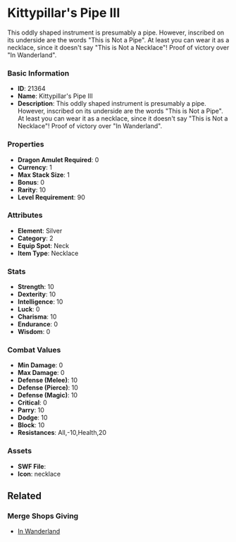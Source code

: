 # Kittypillar's Pipe III

This oddly shaped instrument is presumably a pipe. However, inscribed on its underside are the words "This is Not a Pipe". At least you can wear it as a necklace, since it doesn't say "This is Not a Necklace"! Proof of victory over "In Wanderland".

### Basic Information

- **ID**: 21364
- **Name**: Kittypillar&#039;s Pipe III
- **Description**: This oddly shaped instrument is presumably a pipe. However, inscribed on its underside are the words &quot;This is Not a Pipe&quot;. At least you can wear it as a necklace, since it doesn&#039;t say &quot;This is Not a Necklace&quot;! Proof of victory over &quot;In Wanderland&quot;.

### Properties

- **Dragon Amulet Required**: 0
- **Currency**: 1
- **Max Stack Size**: 1
- **Bonus**: 0
- **Rarity**: 10
- **Level Requirement**: 90

### Attributes

- **Element**: Silver
- **Category**: 2
- **Equip Spot**: Neck
- **Item Type**: Necklace

### Stats

- **Strength**: 10
- **Dexterity**: 10
- **Intelligence**: 10
- **Luck**: 0
- **Charisma**: 10
- **Endurance**: 0
- **Wisdom**: 0

### Combat Values

- **Min Damage**: 0
- **Max Damage**: 0
- **Defense (Melee)**: 10
- **Defense (Pierce)**: 10
- **Defense (Magic)**: 10
- **Critical**: 0
- **Parry**: 10
- **Dodge**: 10
- **Block**: 10
- **Resistances**: All,-10,Health,20

### Assets

- **SWF File**: 
- **Icon**: necklace

## Related

### Merge Shops Giving

- [In Wanderland](../merge-shops/381-in-wanderland.md)

